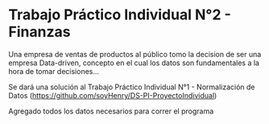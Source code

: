 # Trabajo Práctico Individual N°2 - Finanzas 

<p> Una empresa de ventas de productos al público tomo la decision de ser una empresa Data-driven, concepto en el cual los datos son fundamentales a la hora de tomar decisiones...<br>

Se dará una solución al Trabajo Práctico Individual N°1 - Normalización de Datos (https://github.com/soyHenry/DS-PI-ProyectoIndividual)

Agregado todos los datos necesarios para correr el programa